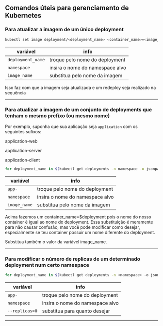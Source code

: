## Comandos úteis para gerenciamento de Kubernetes

### Para atualizar a imagem de um único deployment
```sh
kubectl set image deployment/<deployment_name> <container_name>=<image_name> -n namespace
```
| variável | info
|-------|-------
|`deployment_name`| troque pelo nome do deployment|
|`namespace`| insira o nome do namespace alvo|
|`image_name`| substitua pelo nome da imagem|

Isso faz com que a imagem seja atualizada e um redeploy seja realizado na sequência
___

### Para atualizar a imagem de um conjunto de deployments que tenham o mesmo prefixo (ou mesmo nome)

Por exemplo, suponha que sua aplicação seja `application` com os seguintes sufixos:

application-web

application-server

application-client

```sh
for deployment_name in $(kubectl get deployments -n namespace -o jsonpath='{.items[*].metadata.name}' | tr ' ' '\n' | grep '^app-'); do container_name=$deployment_name; image_name=image_name; kubectl set image deployment/$deployment_name $container_name=$image_name -n namespace; done
```
| variável | info
|-------|-------
|`app-`| troque pelo nome do deployment|
|`namespace`| insira o nome do namespace alvo|
|`image_name`| substitua pelo nome da imagem|

Acima fazemos um container_name=$deployment pois o nome do nosso container é igual ao nome do deployment. Essa substituição é meramente para não causar confusão, mas você pode modificar como desejar, especialmente se teu container possuir um nome diferente do deployment.

Substitua também o valor da variável image_name.
___

### Para modificar o número de replicas de um determinado deployment num certo namespace

```sh
for deployment_name in $(kubectl get deployments -n <namespace> -o jsonpath='{.items[*].metadata.name}' | tr ' ' '\n' | grep '^app-'); do if [ $(kubectl get deployment $deployment_name -n <namespace> -o jsonpath='{.status.replicas}') -gt 0 ]; then kubectl scale deployment/$deployment_name --replicas=0 -n <namespace>; fi; done
```
| variável | info
|-------|-------
|`app-`| troque pelo nome do deployment|
|`namespace`| insira o nome do namespace alvo|
|`--replicas=0`| substitua para quanto desejar|
___
